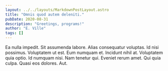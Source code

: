 ```yaml
---
layout: ../../layouts/MarkdownPostLayout.astro
title: "Omnis quod autem deleniti."
pubDate: 2020-08-31
description: "Greetings, programs!"
author: "E. Ville"
tags: []
---
```


Ea nulla impedit. Sit assumenda labore. Alias consequatur voluptas. Id nisi possimus. Voluptatem ut est. Eum numquam et. Incidunt nihil at. Voluptatem quia optio. Id numquam nisi. Nam tenetur qui. Eveniet rerum amet. Qui quia culpa. Quasi eos dolores. Aut.

